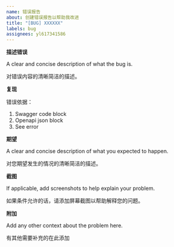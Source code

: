 ```yaml
---
name: 错误报告
about: 创建错误报告以帮助我改进
title: "[BUG] XXXXXX"
labels: bug
assignees: yl617341586
---
```


**描述错误**

A clear and concise description of what the bug is.

对错误内容的清晰简洁的描述。

**复现**

错误依据：

1. Swagger code block
2. Openapi json block
3. See error

**期望**

A clear and concise description of what you expected to happen.

对您期望发生的情况的清晰简洁的描述。

**截图**

If applicable, add screenshots to help explain your problem.

如果条件允许的话，请添加屏幕截图以帮助解释您的问题。

**附加**

Add any other context about the problem here.

有其他需要补充的在此添加
